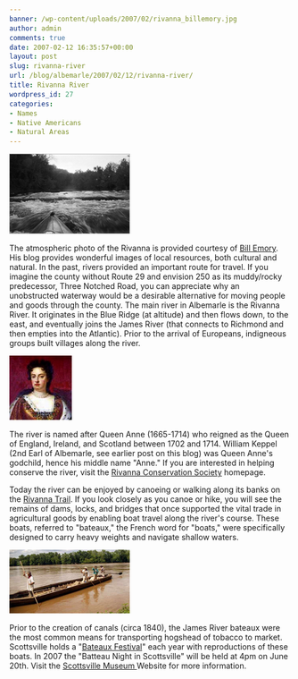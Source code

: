 ```yaml
---
banner: /wp-content/uploads/2007/02/rivanna_billemory.jpg
author: admin
comments: true
date: 2007-02-12 16:35:57+00:00
layout: post
slug: rivanna-river
url: /blog/albemarle/2007/02/12/rivanna-river/
title: Rivanna River
wordpress_id: 27
categories:
- Names
- Native Americans
- Natural Areas
---
```




![rivanna_billemory.jpg](/wp-content/uploads/2007/02/rivanna_billemory.jpg)

The atmospheric photo of the Rivanna is provided courtesy of [Bill Emory](http://www.billemory.com). His blog provides wonderful images of local resources, both cultural and natural. In the past, rivers provided an important route for travel. If you imagine the county without Route 29 and envision 250 as its muddy/rocky predecessor, Three Notched Road, you can appreciate why an unobstructed waterway would be a desirable alternative for moving people and goods through the county. The main river in Albemarle is the Rivanna River. It originates in the Blue Ridge (at altitude) and then flows down, to the east, and eventually joins the James River (that connects to Richmond and then empties into the Atlantic). Prior to the arrival of Europeans, indigneous groups built villages along the river. 

![Queen Anne (1665-1714, r. 1702-1714)](/wp-content/uploads/2007/02/queenanne.jpg)

The river is named after Queen Anne (1665-1714) who reigned as the Queen of England, Ireland, and Scotland between 1702 and 1714. William Keppel (2nd Earl of Albemarle, see earlier post on this blog) was Queen Anne's godchild, hence his middle name "Anne." If you are interested in helping conserve the river, visit the [Rivanna Conservation Society](http://www.rivannariver.org/home.html) homepage.

Today the river can be enjoyed by canoeing or walking along its banks on the [Rivanna Trail](http://avenue.org/rivanna/). If you look closely as you canoe or hike, you will see the remains of dams, locks, and bridges that once supported the vital trade in agricultural goods by enabling boat travel along the river's course. These boats, referred to "bateaux," the French word for "boats," were specifically designed to carry heavy weights and navigate shallow waters. 

![bateau.jpg](/wp-content/uploads/2007/02/bateau.jpg)

Prior to the creation of canals (circa 1840), the James River bateaux were the most common means for transporting hogshead of tobacco to market. Scottsville holds a "[Bateaux Festival](http://www.jamesriver.com/teacher.htm)" each year with reproductions of these boats. In 2007 the "Batteau Night in Scottsville" will be held at 4pm on June 20th. Visit the [Scottsville Museum ](http://avenue.org/smuseum/home.html)Website for more information.
